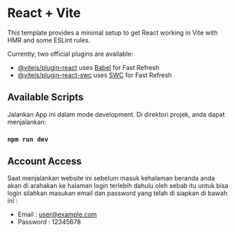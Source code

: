 # React + Vite

This template provides a minimal setup to get React working in Vite with HMR and some ESLint rules.

Currently, two official plugins are available:

- [@vitejs/plugin-react](https://github.com/vitejs/vite-plugin-react/blob/main/packages/plugin-react/README.md) uses [Babel](https://babeljs.io/) for Fast Refresh
- [@vitejs/plugin-react-swc](https://github.com/vitejs/vite-plugin-react-swc) uses [SWC](https://swc.rs/) for Fast Refresh

## Available Scripts

Jalankan App ini dalam mode development.
Di direktori projek, anda dapat menjalankan:

### `npm run dev`

## Account Access

Saat menjalankan website ini sebelum masuk kehalaman beranda anda akan di arahakan ke halaman login terlebih dahulu oleh sebab itu untuk bisa login silahkan masukan email dan password yang telah di siapkan di bawah ini :

- Email : user@example.com
- Password : 12345678
